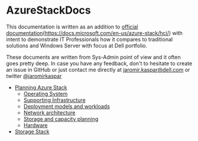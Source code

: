 # AzureStackDocs

This documentation is written as an addition to [official documentation]()(https://docs.microsoft.com/en-us/azure-stack/hci/) with intent to demonstrate IT Professionals how it compares to traditional solutions and Windows Server with focus at Dell portfolio.

These documents are written from Sys-Admin point of view and it often goes pretty deep. In case you have any feedback, don't to hesitate to create an issue in GitHub or just contact me directly at jaromir.kaspar@dell.com or twitter [@jaromirkaspar](https://twitter.com/jaromirkaspar)

- [Planning Azure Stack](./01-PlanningAzureStack)
    - [Operating System](./01-PlanningAzureStack/01-operating-system.md)
    - [Supporting Infrastructure](./01-PlanningAzureStack/02-supporting-infrastructure.md)
    - [Deployment models and workloads](./01-PlanningAzureStack/03-deployment-models-and-workloads.md)
    - [Network architecture](./01-PlanningAzureStack/04-network-architecture.md)
    - [Storage and capacity planning](./01-PlanningAzureStack/05-storage-capacity-planning.md)
    - [Hardware](./01-PlanningAzureStack/06-hardware.md)
- [Storage Stack](./02-StorageStack/readme.md)
 
